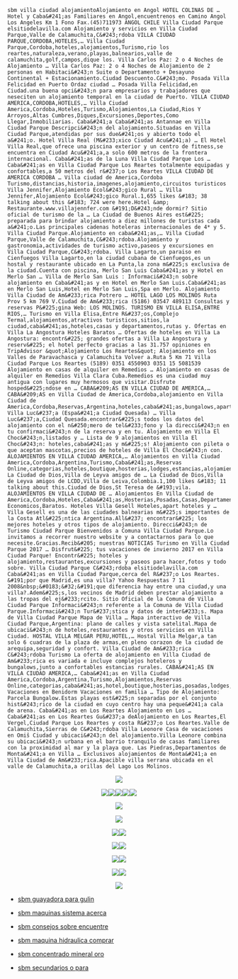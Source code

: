 
```
sbm villa ciudad alojamientoAlojamiento en Angol HOTEL COLINAS DE … Hotel y Caba&#241;as Familiares en Angol,encuentrenos en Camino Angol Los Angeles Km 1 Fono Fax.(45)711973 ANGOL CHILE Villa Ciudad Parque elsitiodelavilla.com Alojamiento y servicios en Villa Ciudad Parque,Valle de Calamuchita,C&#243;rdoba VILLA CIUDAD PARQUE,CORDOBA,HOTELES,… Villa Ciudad Parque,Cordoba,hoteles,alojamientos,Turismo,rio los reartes,naturaleza,verano,playas,balnearios,valle de calamuchita,golf,campos,dique los. Villa Carlos Paz: 2 o 4 Noches de Alojamiento … Villa Carlos Paz: 2 o 4 Noches de Alojamiento de 2 personas en Habitaci&#243;n Suite o Departamento + Desayuno Continental + Estacionamiento.Ciudad Descuento.C&#243;mo. Posada Villa Felicidad en Puerto Ordaz ciudad … Posada Villa Felicidad,en Ciudad.una buena opci&#243;n para empresarios y trabajadores que neseciten un alojamiento temporal en la ciudad de Puerto. VILLA CIUDAD AMERICA,CORDOBA,HOTELES,… Villa Ciudad America,Cordoba,Hoteles,Turismo,Alojamientos,La Ciudad,Rios Y Arroyos,Altas Cumbres,Diques,Excursiones,Deportes,Como Llegar,Inmobiliarias. Caba&#241;a Caba&#241;as Antannae en Villa Ciudad Parque Descripci&#243;n del alojamiento.Situadas en Villa Ciudad Parque,atendidas por sus due&#241;os y abierto todo el a&#241;o. Hotel Villa Real (M&#233;xico Ciudad Acu&#241;a) … El Hotel Villa Real,que ofrece una piscina exterior y un centro de fitness,se encuentra en Ciudad Acu&#241;a,a solo 600 metros de la frontera internacional. Caba&#241;as de la Luna Villa Ciudad Parque Los … Caba&#241;as en Villa Ciudad Parque Los Reartes totalmente equipadas y confortables,a 50 metros del r&#237;o Los Reartes VILLA CIUDAD DE AMERICA CORDOBA … Villa ciudad de America,Cordoba Turismo,distancias,historia,imagenes,alojamiento,circuitos turisticos Villa Jennifer,Alojamiento Ecol&#243;gico Rural … Villa Jennifer,Alojamiento Ecol&#243;gico Rural.1,655 likes &#183; 38 talking about this &#183; 724 were here.Hotel &amp; Restaurante.www.villajennfer.com &#191;D&#243;nde dormir? Sitio oficial de turismo de la … La Ciudad de Buenos Aires est&#225; preparada para brindar alojamiento a diez millones de turistas cada a&#241;o.Las principales cadenas hoteleras internacionales de 4* y 5. Villa Ciudad Parque.Alojamiento en caba&#241;as,… Villa Ciudad Parque,Valle de Calamuchita,C&#243;rdoba.Alojamiento y gastronomia,actividades de turismo activo,paseos y excursiones en Villa Ciudad Parque,C&#243;rdoba. Villa Lagarto,un paraiso en Cienfuegos Villa Lagarto,en la ciudad cubana de Cienfuegos,es un hostal y restaurante ubicado en La Punta,la zona m&#225;s exclusiva de la ciudad.Cuenta con piscina, Merlo San Luis Caba&#241;as y Hotel en Merlo San … Villa de Merlo San Luis : Informaci&#243;n sobre alojamiento en Caba&#241;as y en Hotel en Merlo San Luis.Caba&#241;as en Merlo San Luis,Hotel en Merlo San Luis,Spa en Merlo. Alojamiento Villa Ciudad de Am&#233;rica Potrero … HOTEL LAGO LOS MOLINOS Ruta Prov 5 km 769 V.Ciudad de Am&#233;rica (5186) 03547 489113 Consultas y reservas P&#225;gina Web: LOS MOLINOS. TURISMO EN VILLA ELISA,ENTRE RIOS,… Turismo en Villa Elisa,Entre R&#237;os,Complejo Termal,alojamientos,atractivos turisticos,sitios,la ciudad,caba&#241;as,hoteles,casas y departamentos,rutas y. Ofertas en Villa La Angostura Hoteles Baratos … Ofertas de hoteles en Villa La Angostura: encontr&#225; grandes ofertas a Villa La Angostura y reserv&#225; el hotel perfecto gracias a las 31.757 opiniones en TripAdvisor &quot;Alojamiento Los Reartes&quot; Alojamiento en los Valles de Paravachasca y Calamuchita Volver a.Ruta 5 Km 71 Villa Ciudad Parque Los Reartes (5189) 0351 4550903 0351 15 5081539 Alojamiento en casas de alquiler en Remedios … Alojamiento en casas de alquiler en Remedios Villa Clara Cuba.Remedios es una ciudad muy antigua con lugares muy hermosos que visitar.Disfrute hosped&#225;ndose en … CABA&#209;AS EN VILLA CIUDAD DE AMERICA,… CABA&#209;AS en Villa Ciudad de America,Cordoba,alojamiento en Villa Ciudad de America,Cordoba,Reservas,Argentina,hoteles,caba&#241;as,bungalows,apart,campings,… Villa Luc&#237;a (Espa&#241;a Ciudad Quesada) … Villa Luc&#237;a,Ciudad Quesada.encontrar&#225;s todos los datos del alojamiento con el n&#250;mero de tel&#233;fono y la direcci&#243;n en tu confirmaci&#243;n de la reserva y en tu. Alojamiento en Villa El Choc&#243;n,listados y … Lista de 9 alojamientos en Villa El Choc&#243;n: hoteles,caba&#241;as y m&#225;s! Alojamiento con pileta o que aceptan mascotas,precios de hoteles de Villa El Choc&#243;n con. ALOJAMIENTOS EN VILLA CIUDAD AMERICA,… Alojamientos en Villa Ciudad America,Cordoba,Argentina,Turismo,Caba&#241;as,Reservas Online,categorias,hoteles,boutique,hosterias,lodges,estancias,alojamiento. La Ciudad de Dios,Villa de Leyva amigos de … La Ciudad de Dios,Villa de Leyva amigos de LCDD,Villa de Leiva,Colombia.1,100 likes &#183; 11 talking about this.Ciudad de Dios,St Teresa de &#193;vila. ALOJAMIENTOS EN VILLA CIUDAD DE … Alojamientos En Villa Ciudad de America,Cordoba,Hoteles,Caba&#241;as,Hosterias,Posadas,Casas,Departamentos,Quintas,Reservas,Hoteles Economicos,Baratos. Hoteles Villa Gesell Hoteles,apart hoteles y … Villa Gesell es una de las ciudades balnearias m&#225;s importantes de la Costa Atl&#225;ntica Argentina.All&#237; encontrar&#225; los mejores hoteles y otros tipos de alojamiento. Direcci&#243;n de Turismo Ciudad Parque Bienvenidos a Comuna Villa Ciudad Parque.Lo invitamos a recorrer nuestro website y a contactarnos para lo que necesite.Gracias.Recib&#205; nuestras NOTICIAS Turismo en Villa Ciudad Parque 2017 … Disfrut&#225; tus vacaciones de invierno 2017 en Villa Ciudad Parque! Encontr&#225; hoteles y alojamiento,restaurantes,excursiones y paseos para hacer,fotos y todo sobre. Villa Ciudad Parque C&#243;rdoba elsitiodelavilla.com Caba&#241;as en Villa Ciudad Parque,cerca del R&#237;o Los Reartes. &#191;por que Madrid,es una villa? Yahoo Respuestas 7 11 2008&nbsp;&#0183;&#32;&#191;que diferencia hay entre una ciudad,y una villa?.Adem&#225;s,los vecinos de Madrid deben prestar alojamiento a las tropas del ej&#233;rcito. Sitio Oficial de la Comuna de Villa Ciudad Parque Informaci&#243;n referente a la Comuna de Villa Ciudad Parque.Informaci&#243;n Tur&#237;stica y datos de inter&#233;s. Mapa de Villa Ciudad Parque Mapa de Villa … Mapa interactivo de Villa Ciudad Parque,Argentina: plano de calles y vista satelital.Mapa de ubicaci&#243;n de hoteles,restaurantes y otros servicios en Villa Ciudad. HOSTAL VILLA MELGAR PERU,HOTEL,… Hostal Villa Melgar,a tan solo 6 cuadras de la plaza de armas,en pleno corazon de la ciudad de arequipa,seguridad y confort. Villa Ciudad de Am&#233;rica C&#243;rdoba Turismo La oferta de alojamiento en Villa Ciudad de Am&#233;rica es variada e incluye complejos hoteleros y bungalows,junto a confortables estancias rurales. CABA&#241;AS EN VILLA CIUDAD AMERICA,… Caba&#241;as en Villa Ciudad America,Cordoba,Argentina,Turismo,Alojamientos,Reservas Online,categorias,caba&#241;as,hotel,boutique,hosterias,posadas,lodges,apart. Vacaciones en Benidorm Vacaciones en familia … Tipo de Alojamiento: Parcela Bungalow.Estas playas est&#225;n separadas por el conjunto hist&#243;rico de la ciudad en cuyo centro hay una peque&#241;a cala de arena. Caba&#241;as en Los Reartes Alojamiento en Los … Caba&#241;as en Los Reartes Gu&#237;a deAlojamiento en Los Reartes,El Vergel,Ciudad Parque Los Reartes y costa R&#237;o Los Reartes.Valle de Calamuchita,Sierras de C&#243;rdoba Villa Leonore Casa de vacaciones en Omiš Ciudad y ubicaci&#243;n del alojamiento.Villa Leonore combina su ubicaci&#243;n urbana en el barrio tranquilo de casas familiares con la proximidad al mar y la playa que. Las Piedras,Departamentos de Monta&#241;a en Villa … Exclusivos alojamientos de Monta&#241;a en Villa Ciudad de Am&#233;rica.Apacible villa serrana ubicada en el valle de Calamuchita,a orillas del Lago Los Molinos. 
```

<div align="center">

<a href="https://es-crusher.shibang-china.com/github&k=sbm+villa+ciudad+alojamiento"><img src="https://static.shibang-china.com/es/crusher/logo.jpg"></a>

<a href="https://es-crusher.shibang-china.com/github&k=sbm+villa+ciudad+alojamiento"><img src="https://static.shibang-china.com/es/crusher/index.jpg"></a><a href="https://es-crusher.shibang-china.com/material.htmlgithub&k=sbm+villa+ciudad+alojamiento"><img src="https://static.shibang-china.com/es/crusher/material.jpg"></a><a href="https://es-crusher.shibang-china.com/application.htmlgithub&k=sbm+villa+ciudad+alojamiento"><img src="https://static.shibang-china.com/es/crusher/application.jpg"></a><a href="https://es-crusher.shibang-china.com/aboutus.htmlgithub&k=sbm+villa+ciudad+alojamiento"><img src="https://static.shibang-china.com/es/crusher/aboutus.jpg"></a><a href="https://es-crusher.shibang-china.com/contact.htmlgithub&k=sbm+villa+ciudad+alojamiento"><img src="https://static.shibang-china.com/es/crusher/contact.jpg"></a>

<a href="https://es-crusher.shibang-china.com/github&k=sbm+villa+ciudad+alojamiento"><img src="https://static.shibang-china.com/es/crusher/banner.jpg"></a>

<a href="https://swt.shibang-china.com/github&k=sbm+villa+ciudad+alojamiento"><img src="https://static.shibang-china.com/es/crusher/text.jpg"></a>

<a href="https://swt.shibang-china.com/github&k=sbm+villa+ciudad+alojamiento"><img src="https://static.shibang-china.com/es/crusher/chat.jpg"></a><a href="https://es-crusher.shibang-china.com/contact.htmlgithub&k=sbm+villa+ciudad+alojamiento"><img src="https://static.shibang-china.com/es/crusher/message.jpg"></a>

<a href="https://es-crusher.shibang-china.com/products/pe.htmlgithub&k=sbm+villa+ciudad+alojamiento"><img src="https://static.shibang-china.com/es/crusher/pe.jpg"></a><a href="https://es-crusher.shibang-china.com/products/pf.htmlgithub&k=sbm+villa+ciudad+alojamiento"><img src="https://static.shibang-china.com/es/crusher/pf.jpg"></a>

<a href="https://es-crusher.shibang-china.com/products/hpt.htmlgithub&k=sbm+villa+ciudad+alojamiento"><img src="https://static.shibang-china.com/es/crusher/hpt.jpg"></a><a href="https://es-crusher.shibang-china.com/products/vsi.htmlgithub&k=sbm+villa+ciudad+alojamiento"><img src="https://static.shibang-china.com/es/crusher/vsi.jpg"></a>

<a href="https://es-crusher.shibang-china.com/products/klv.htmlgithub&k=sbm+villa+ciudad+alojamiento"><img src="https://static.shibang-china.com/es/crusher/klv.jpg"></a><a href="https://es-crusher.shibang-china.com/products/portable.htmlgithub&k=sbm+villa+ciudad+alojamiento"><img src="https://static.shibang-china.com/es/crusher/portable.jpg"></a>

<a href="https://swt.shibang-china.com/github&k=sbm+villa+ciudad+alojamiento"><img src="https://static.shibang-china.com/es/crusher/case.jpg"></a>

</div>


* [sbm guayadora para gulin](sbm%20guayadora%20para%20gulin.md)

* [sbm maquinas sistema acerca](sbm%20maquinas%20sistema%20acerca.md)

* [sbm consejos sobre encuentre](sbm%20consejos%20sobre%20encuentre.md)

* [sbm maquina hidraulica comprar](sbm%20maquina%20hidraulica%20comprar.md)

* [sbm concentrado mineral oro](sbm%20concentrado%20mineral%20oro.md)

* [sbm secundarios o para](sbm%20secundarios%20o%20para.md)